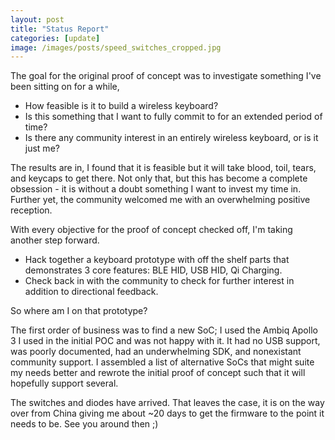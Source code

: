 ```yaml
---
layout: post
title: "Status Report"
categories: [update]
image: /images/posts/speed_switches_cropped.jpg
---
```


The goal for the original proof of concept was to investigate something I've been sitting on for a while,

- How feasible is it to build a wireless keyboard?
- Is this something that I want to fully commit to for an extended period of time?
- Is there any community interest in an entirely wireless keyboard, or is it just me?

The results are in, I found that it is feasible but it will take blood, toil, tears, and keycaps to get there. Not only that, but this has become a complete obsession - it is without a doubt something I want to invest my time in. Further yet, the community welcomed me with an overwhelming positive reception.

With every objective for the proof of concept checked off, I'm taking another step forward.

- Hack together a keyboard prototype with off the shelf parts that demonstrates 3 core features: BLE HID, USB HID, Qi Charging.
- Check back in with the community to check for further interest in addition to directional feedback.

So where am I on that prototype?

The first order of business was to find a new SoC; I used the Ambiq Apollo 3 I used in the initial POC and was not happy with it. It had no USB support, was poorly documented, had an underwhelming SDK, and nonexistant community support. I assembled a list of alternative SoCs that might suite my needs better and rewrote the initial proof of concept such that it will hopefully support several.

The switches and diodes have arrived. That leaves the case, it is on the way over from China giving me about ~20 days to get the firmware to the point it needs to be. See you around then ;)
